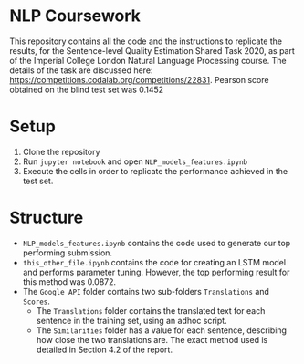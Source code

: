 # NLP Coursework


This repository contains all the code and the instructions to replicate the results, for the Sentence-level Quality Estimation Shared Task 2020, as part of the Imperial College London Natural Language Processing course. The details of the task are discussed here: https://competitions.codalab.org/competitions/22831. Pearson score obtained on the blind test set was 0.1452

# Setup
1. Clone the repository
2. Run ```jupyter notebook``` and open ```NLP_models_features.ipynb```
3. Execute the cells in order to replicate the performance achieved in the test set.


# Structure

- ```NLP_models_features.ipynb``` contains the code used to generate our top performing submission.
- ```this_other_file.ipynb``` contains the code for creating an LSTM model and performs parameter tuning. However, the top performing result for this method was 0.0872.
-  The `Google API` folder contains two sub-folders `Translations` and `Scores`. 
    -  The `Translations` folder contains the translated text for each sentence in the training set, using an adhoc script.
    -  The `Similarities` folder has a value for each sentence, describing how close the two translations are. The exact method used is detailed in Section 4.2 of the report. 
